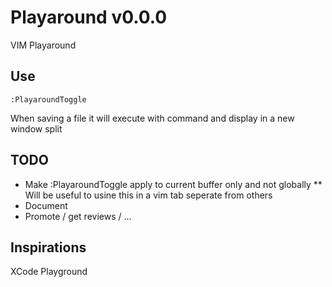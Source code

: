# Playaround v0.0.0

VIM Playaround

## Use

```
:PlayaroundToggle
```

When saving a file it will execute with command and display in a new window split

## TODO

* Make :PlayaroundToggle apply to current buffer only and not globally
** Will be useful to usine this in a vim tab seperate from others
* Document
* Promote / get reviews / ...

## Inspirations

XCode Playground
